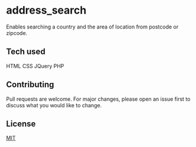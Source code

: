 # address_search 
Enables searching a country and the area of location from postcode or zipcode.
  
## Tech used
HTML
CSS
JQuery
PHP

## Contributing
Pull requests are welcome. For major changes, please open an issue first to discuss what you would like to change.

## License
[MIT](https://choosealicense.com/licenses/mit/)
